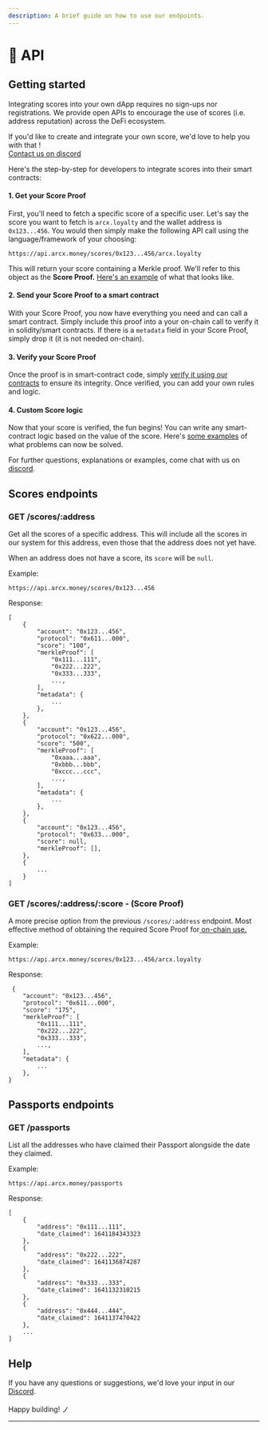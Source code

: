 ```yaml
---
description: A brief guide on how to use our endpoints.
---
```


# 🧠 API

## Getting started

Integrating scores into your own dApp requires no sign-ups nor registrations. We provide open APIs to encourage the use of scores (i.e. address reputation) across the DeFi ecosystem.



If you'd like to create and integrate your own score, we'd love to help you with that ! \
[Contact us on discord](https://discord.com/invite/skwz6je)



Here's the step-by-step for developers to integrate scores into their smart contracts:

#### 1. Get your Score Proof

First, you'll need to fetch a specific score of a specific user. Let's say the score you want to fetch is `arcx.loyalty` and the wallet address is `0x123...456`. You would then simply make the following API call using the language/framework of your choosing:

```
https://api.arcx.money/scores/0x123...456/arcx.loyalty
```

This will return your score containing a Merkle proof. We'll refer to this object as the **Score Proof.** [Here's an example](api.md#get-scores-address-score-score-proof) of what that looks like.&#x20;

#### 2. Send your Score Proof to a smart contract

With your Score Proof, you now have everything you need and can call a smart contract. Simply include this proof into a your on-chain call to verify it in solidity/smart contracts. If there is a `metadata` field in your Score Proof, simply drop it (it is not needed on-chain).

#### 3. Verify your Score Proof

Once the proof is in smart-contract code, simply [verify it using our contracts](smart-contracts.md#verifying-a-score) to ensure its integrity. Once verified, you can add your own rules and logic.

#### 4. Custom Score logic

Now that your score is verified, the fun begins! You can write any smart-contract logic based on the value of the score. Here's [some examples](../introducing-arcx/faqs.md#what-problem-is-arcx-solving) of what problems can now be solved.



For further questions, explanations or examples, come chat with us on [discord](https://discord.com/invite/skwz6je).

## Scores endpoints

### GET /scores/:address

Get all the scores of a specific address. This will include all the scores in our system for this address, even those that the address does not yet have.

When an address does not have a score, its `score` will be `null`.

Example:

```
https://api.arcx.money/scores/0x123...456
```

Response:

```
[
    {
        "account": "0x123...456",
        "protocol": "0x611...000",
        "score": "100",
        "merkleProof": [
            "0x111...111",
            "0x222...222",
            "0x333...333",
            ...,
        ],
        "metadata": {
            ...
        },
    },
    {
        "account": "0x123...456",
        "protocol": "0x622...000",
        "score": "500",
        "merkleProof": [
            "0xaaa...aaa",
            "0xbbb...bbb",
            "0xccc...ccc",
            ...,
        ],
        "metadata": {
            ...
        },
    },
    {
        "account": "0x123...456",
        "protocol": "0x633...000",
        "score": null,
        "merkleProof": [],
    },
    {
        ...
    }
]
```

### GET /scores/:address/:score - (Score Proof)

A more precise option from the previous `/scores/:address` endpoint. Most effective method of obtaining the required Score Proof for[ on-chain use.](smart-contracts.md#verifying-a-score)

Example:

```
https://api.arcx.money/scores/0x123...456/arcx.loyalty
```

Response:

```
 {
    "account": "0x123...456",
    "protocol": "0x611...000",
    "score": "175",
    "merkleProof": [
        "0x111...111",
        "0x222...222",
        "0x333...333",
        ...,
    ],
    "metadata": {
        ...
    },
}
```

## Passports endpoints

### GET /passports

List all the addresses who have claimed their Passport alongside the date they claimed.

Example:

```
https://api.arcx.money/passports
```

Response:

```
[
    {
        "address": "0x111...111",
        "date_claimed": 1641184343323
    },
    {
        "address": "0x222...222",
        "date_claimed": 1641136874287
    },
    {
        "address": "0x333...333",
        "date_claimed": 1641132310215
    },
    {
        "address": "0x444...444",
        "date_claimed": 1641137470422
    },
    ...
]
```



## Help

If you have any questions or suggestions, we'd love your input in our [Discord](https://discord.com/invite/skwz6je).\
\
Happy building! ノ

****
